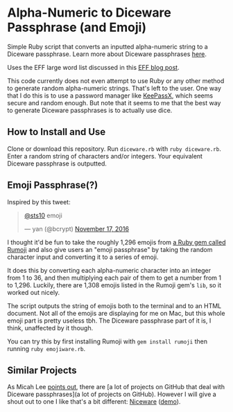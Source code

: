 # Alpha-Numeric to Diceware Passphrase (and Emoji)

Simple Ruby script that converts an inputted alpha-numeric string to a Diceware passphrase. Learn more about Diceware passphrases [here](https://theintercept.com/2015/03/26/passphrases-can-memorize-attackers-cant-guess/).

Uses the EFF large word list discussed in this [EFF blog post](https://www.eff.org/deeplinks/2016/07/new-wordlists-random-passphrases).

This code currently does not even attempt to use Ruby or any other method to generate random alpha-numeric strings. That's left to the user. One way that I do this is to use a password manager like [KeePassX](https://www.keepassx.org/), which seems secure and random enough. But note that it seems to me that the best way to generate Diceware passphrases is to actually use dice.

## How to Install and Use

Clone or download this repository. Run `diceware.rb` with `ruby diceware.rb`. Enter a random string of characters and/or integers. Your equivalent Diceware passphrase is outputted. 

## Emoji Passphrase(?)

Inspired by this tweet:

<blockquote class="twitter-tweet" data-lang="en"><p lang="es" dir="ltr"><a href="https://twitter.com/sts10">@sts10</a> emoji</p>&mdash; yan (@bcrypt) <a href="https://twitter.com/bcrypt/status/799367321466744832">November 17, 2016</a></blockquote>
<script async src="//platform.twitter.com/widgets.js" charset="utf-8"></script>

I thought it'd be fun to take the roughly 1,296 emojis from [a Ruby gem called Rumoji](https://github.com/mwunsch/rumoji) and also give users an "emoji passphrase" by taking the random character input and converting it to a series of emoji. 

It does this by converting each alpha-numeric character into an integer from 1 to 36, and then multiplying each pair of them to get a number from 1 to 1,296. Luckily, there are 1,308 emojis listed in the Rumoji gem's `lib`, so it worked out nicely.

The script outputs the string of emojis both to the terminal and to an HTML document. Not all of the emojis are displaying for me on Mac, but this whole emoji part is pretty useless tbh. The Diceware passphrase part of it is, I think, unaffected by it though. 

You can try this by first installing Rumoji with `gem install rumoji` then running `ruby emojiware.rb`.


## Similar Projects

As Micah Lee [points out](https://theintercept.com/2015/03/26/passphrases-can-memorize-attackers-cant-guess/), there are [a lot of projects on GitHub that deal with Diceware passphrases](a lot of projects on GitHub). However I will give a shout out to one I like that's a bit different: [Niceware](https://github.com/diracdeltas/niceware) ([demo](https://diracdeltas.github.io/niceware/)).
